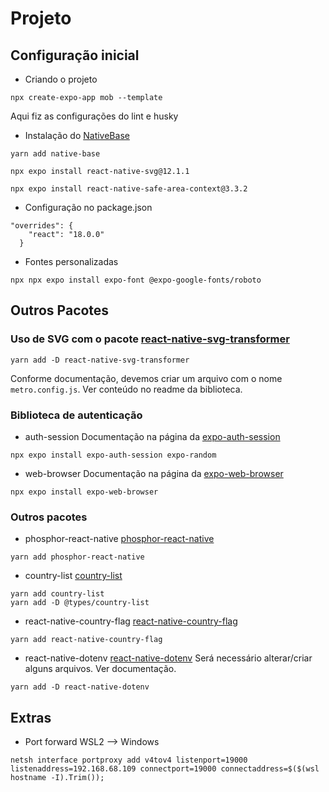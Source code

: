 

# Projeto

## Configuração inicial

- Criando o projeto

```
npx create-expo-app mob --template
```
Aqui fiz as configurações do lint e husky


- Instalação do [NativeBase](https://docs.nativebase.io/install-expo)

```
yarn add native-base

npx expo install react-native-svg@12.1.1

npx expo install react-native-safe-area-context@3.3.2
```

- Configuração no package.json

```
"overrides": {
    "react": "18.0.0"
  }
```

- Fontes personalizadas

```
npx npx expo install expo-font @expo-google-fonts/roboto
```


## Outros Pacotes

### Uso de SVG com o pacote [react-native-svg-transformer](https://github.com/kristerkari/react-native-svg-transformer)


```
yarn add -D react-native-svg-transformer
```

Conforme documentação, devemos criar um arquivo com o nome `metro.config.js`. Ver conteúdo no readme da biblioteca.


### Biblioteca de autenticação

- auth-session
Documentação na página da [expo-auth-session](https://docs.expo.dev/versions/latest/sdk/auth-session/)

```
npx expo install expo-auth-session expo-random
```


- web-browser
Documentação na página da [expo-web-browser](https://docs.expo.dev/versions/latest/sdk/webbrowser/)

```
npx expo install expo-web-browser
```

### Outros pacotes

- phosphor-react-native
[phosphor-react-native](https://github.com/duongdev/phosphor-react-native)

```
yarn add phosphor-react-native
```

- country-list
[country-list](https://github.com/fannarsh/country-list)

```
yarn add country-list
yarn add -D @types/country-list
```

- react-native-country-flag
[react-native-country-flag](https://github.com/YannisHofmann/react-native-country-flag)

```
yarn add react-native-country-flag
```

- react-native-dotenv
[react-native-dotenv](https://github.com/goatandsheep/react-native-dotenv)
Será necessário alterar/criar alguns arquivos. Ver documentação.

```
yarn add -D react-native-dotenv
```

## Extras


- Port forward WSL2 --> Windows

```
netsh interface portproxy add v4tov4 listenport=19000 listenaddress=192.168.68.109 connectport=19000 connectaddress=$($(wsl hostname -I).Trim());
```
